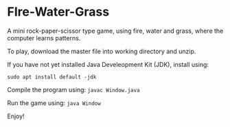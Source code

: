 # FIre-Water-Grass
A mini rock-paper-scissor type game, using fire, water and grass, where the computer learns patterns.

To play, download the master file into working directory and unzip.

If you have not yet installed Java Develeopment Kit (JDK), install using:

```sudo apt install default -jdk```

Compile the program using:
```javac Window.java```

Run the game using:
```java Window```

Enjoy!
